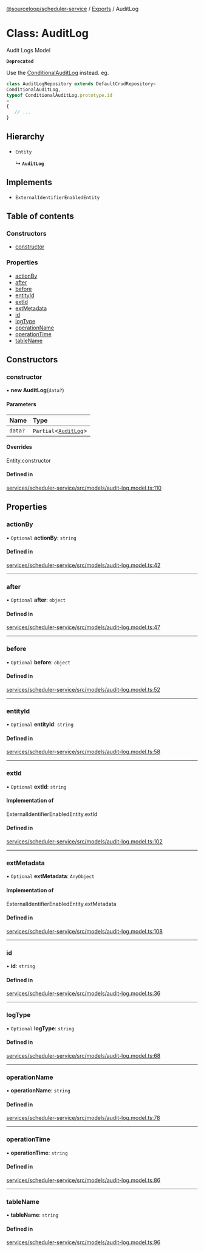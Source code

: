 [@sourceloop/scheduler-service](../README.md) / [Exports](../modules.md) / AuditLog

# Class: AuditLog

Audit Logs Model

**`Deprecated`**

Use the [ConditionalAuditLog](ConditionalAuditLog.md) instead.
eg.
```ts
class AuditLogRepository extends DefaultCrudRepository<
ConditionalAuditLog,
typeof ConditionalAuditLog.prototype.id
>
{
   // ...
}
```

## Hierarchy

- `Entity`

  ↳ **`AuditLog`**

## Implements

- `ExternalIdentifierEnabledEntity`

## Table of contents

### Constructors

- [constructor](AuditLog.md#constructor)

### Properties

- [actionBy](AuditLog.md#actionby)
- [after](AuditLog.md#after)
- [before](AuditLog.md#before)
- [entityId](AuditLog.md#entityid)
- [extId](AuditLog.md#extid)
- [extMetadata](AuditLog.md#extmetadata)
- [id](AuditLog.md#id)
- [logType](AuditLog.md#logtype)
- [operationName](AuditLog.md#operationname)
- [operationTime](AuditLog.md#operationtime)
- [tableName](AuditLog.md#tablename)

## Constructors

### constructor

• **new AuditLog**(`data?`)

#### Parameters

| Name | Type |
| :------ | :------ |
| `data?` | `Partial`<[`AuditLog`](AuditLog.md)\> |

#### Overrides

Entity.constructor

#### Defined in

[services/scheduler-service/src/models/audit-log.model.ts:110](https://github.com/sourcefuse/loopback4-microservice-catalog/blob/00e854d46/services/scheduler-service/src/models/audit-log.model.ts#L110)

## Properties

### actionBy

• `Optional` **actionBy**: `string`

#### Defined in

[services/scheduler-service/src/models/audit-log.model.ts:42](https://github.com/sourcefuse/loopback4-microservice-catalog/blob/00e854d46/services/scheduler-service/src/models/audit-log.model.ts#L42)

___

### after

• `Optional` **after**: `object`

#### Defined in

[services/scheduler-service/src/models/audit-log.model.ts:47](https://github.com/sourcefuse/loopback4-microservice-catalog/blob/00e854d46/services/scheduler-service/src/models/audit-log.model.ts#L47)

___

### before

• `Optional` **before**: `object`

#### Defined in

[services/scheduler-service/src/models/audit-log.model.ts:52](https://github.com/sourcefuse/loopback4-microservice-catalog/blob/00e854d46/services/scheduler-service/src/models/audit-log.model.ts#L52)

___

### entityId

• `Optional` **entityId**: `string`

#### Defined in

[services/scheduler-service/src/models/audit-log.model.ts:58](https://github.com/sourcefuse/loopback4-microservice-catalog/blob/00e854d46/services/scheduler-service/src/models/audit-log.model.ts#L58)

___

### extId

• `Optional` **extId**: `string`

#### Implementation of

ExternalIdentifierEnabledEntity.extId

#### Defined in

[services/scheduler-service/src/models/audit-log.model.ts:102](https://github.com/sourcefuse/loopback4-microservice-catalog/blob/00e854d46/services/scheduler-service/src/models/audit-log.model.ts#L102)

___

### extMetadata

• `Optional` **extMetadata**: `AnyObject`

#### Implementation of

ExternalIdentifierEnabledEntity.extMetadata

#### Defined in

[services/scheduler-service/src/models/audit-log.model.ts:108](https://github.com/sourcefuse/loopback4-microservice-catalog/blob/00e854d46/services/scheduler-service/src/models/audit-log.model.ts#L108)

___

### id

• **id**: `string`

#### Defined in

[services/scheduler-service/src/models/audit-log.model.ts:36](https://github.com/sourcefuse/loopback4-microservice-catalog/blob/00e854d46/services/scheduler-service/src/models/audit-log.model.ts#L36)

___

### logType

• `Optional` **logType**: `string`

#### Defined in

[services/scheduler-service/src/models/audit-log.model.ts:68](https://github.com/sourcefuse/loopback4-microservice-catalog/blob/00e854d46/services/scheduler-service/src/models/audit-log.model.ts#L68)

___

### operationName

• **operationName**: `string`

#### Defined in

[services/scheduler-service/src/models/audit-log.model.ts:78](https://github.com/sourcefuse/loopback4-microservice-catalog/blob/00e854d46/services/scheduler-service/src/models/audit-log.model.ts#L78)

___

### operationTime

• **operationTime**: `string`

#### Defined in

[services/scheduler-service/src/models/audit-log.model.ts:86](https://github.com/sourcefuse/loopback4-microservice-catalog/blob/00e854d46/services/scheduler-service/src/models/audit-log.model.ts#L86)

___

### tableName

• **tableName**: `string`

#### Defined in

[services/scheduler-service/src/models/audit-log.model.ts:96](https://github.com/sourcefuse/loopback4-microservice-catalog/blob/00e854d46/services/scheduler-service/src/models/audit-log.model.ts#L96)
